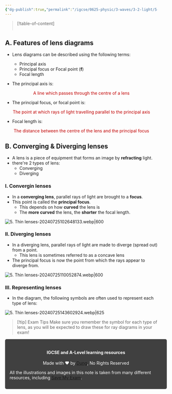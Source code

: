```yaml
---
{"dg-publish":true,"permalink":"/igcse/0625-physic/3-waves/3-2-light/5-thin-lenses/"}
---
```



> [!table-of-content]
> ```table-of-contents
> ```

## A. Features of lens diagrams
- Lens diagrams can be described using the following terms:
	- Principal axis
	- Principal focus or Focal point (**f**)
	- Focal length

- The principal axis is:

<center style="color: #c00000">A line which passes through the centre of a lens</center>

- The principal focus, or focal point is:

<center style="color: #c00000">The point at which rays of light travelling parallel to the principal axis</center>

- Focal length is:

<center style="color: #c00000">The distance between the centre of the lens and the principal focus</center>

## B. Converging & Diverging lenses
- A lens is a piece of equipment that forms an image by **refracting** light.
- there're 2 types of lens:
	- Converging
	- Diverging

### I. Convergin lenses
- In a **converging lens**, parallel rays of light are brought to a **focus**.
- This point is called the **principal focus**.
	- This depends on how **curved** the lens is
	- The **more curved** the lens, the **shorter** the focal length.

![5. Thin lenses-20240725102648133.webp|600](/img/user/IGCSE/0625%20-%20Physic/3.%20Waves/3.2.%20Light/Resources/5.%20Thin%20lenses-20240725102648133.webp)

### II. Diverging lenses
- In a diverging lens, parallel rays of light are made to diverge (spread out) from a point.
	- This lens is sometimes referred to as a concave lens
- The principal focus is now the point from which the rays appear to diverge from.

![5. Thin lenses-20240725110052874.webp|600](/img/user/IGCSE/0625%20-%20Physic/3.%20Waves/3.2.%20Light/Resources/5.%20Thin%20lenses-20240725110052874.webp)

### III. Representing lenses
- In the diagram, the following symbols are often used to represent each type of lens:

![5. Thin lenses-20240725143602924.webp|625](/img/user/IGCSE/0625%20-%20Physic/3.%20Waves/3.2.%20Light/Resources/5.%20Thin%20lenses-20240725143602924.webp)

> [!tip] Exam Tips
> Make sure you remember the symbol for each type of lens, as you will be expected to draw these for ray diagrams in your exam!



<div class="transclusion internal-embed is-loaded"><div class="markdown-embed">




<div style="background-color: #404040; padding:15px; border-radius: 5px; color: #fff; width: 100%">
<h4 style="text-align: center">IGCSE and A-Level learning resources</h4>
<p style="text-align: center">Made with ♥ by <a href="https://www.facebook.com/luong.tuandung.3/" target="_blank">Dung</a>, No Rights Reserved</p>
<p>All the illustrations and images in this note is taken from many different resources, including <a href="https://www.savemyexams.com/" target="_blank">Save My Exam</a>.</p>
</div>

</div></div>

